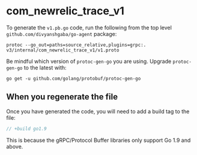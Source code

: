 # com_newrelic_trace_v1

To generate the `v1.pb.go` code, run the following from the top level
`github.com/divyanshgaba/go-agent` package:

```
protoc --go_out=paths=source_relative,plugins=grpc:. v3/internal/com_newrelic_trace_v1/v1.proto
```

Be mindful which version of `protoc-gen-go` you are using. Upgrade
`protoc-gen-go` to the latest with:

```
go get -u github.com/golang/protobuf/protoc-gen-go
```

## When you regenerate the file

Once you have generated the code, you will need to add a build tag to the file:

 ```go
// +build go1.9
```

This is because the gRPC/Protocol Buffer libraries only support Go 1.9 and
above.
